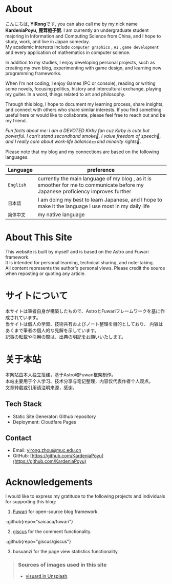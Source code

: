 # About

こんにちは, **YiRong**です, you can also call me by my nick name **KardeniaPoyu**, **鹿茸栀子粥**. I am currently an undergraduate student majoring in Information and Computing Science from China, and I hope to study, work, and live in Japan someday.  
My academic interests include  `computer graphics` ,  `AI` ,  `game development`  and every application of mathematics in computer science.  

In addition to my studies, I enjoy developing personal projects, such as creating my own blog, experimenting with game design, and learning new programming frameworks.

When I’m not coding, I enjoy Games (PC or console), reading or writing some novels, focusing politics, history and intercultural exchange, playing my guiter. In a word, things related to art and philosophy.

Through this blog, I hope to document my learning process, share insights, and connect with others who share similar interests.  If you find something useful here or would like to collaborate, please feel free to reach out and be my friend. 

_Fun facts about me: I am a DEVOTED Kirby fan cuz Kirby is cute but powerful. I can’t stand secondhand smoke🚬, I value freedom of speech📰, and I really care about work-life balance💴 and minority rights🌈_.

Please note that my blog and my connections are based on the following languages.

| Language     | preference                                                                                                                                                                                                 |
|---------------|-------------------------------------------------------------------------------------------------------------------------------------------------------------------------------------------------------------|
| `English`       | currently the main language of my blog , as it is smoother for me to communicate before my Japanese proficiency improves further                                                                                                                                                                          |
| `日本語`   | I am doing my best to learn Japanese, and I hope to make it the language I use most in my daily life                                                                                                                                                                        |
| `简体中文` | my native language                                                         

# About This Site 

This website is built by myself and is based on the Astro and Fuwari framework.  
It is intended for personal learning, technical sharing, and note-taking.  
All content represents the author's personal views. 
Please credit the source when reposting or quoting any article.

# サイトについて

本サイトは筆者自身が構築したもので、AstroとFuwariフレームワークを基に作成されています。  
当サイトは個人の学習、技術共有およびノート整理を目的としており、
内容はあくまで筆者の個人的な見解を示しています。  
記事の転載や引用の際は、出典の明記をお願いいたします。

# 关于本站

本网站由本人独立搭建，基于Astro和Fuwari框架制作。  
本站主要用于个人学习、技术分享与笔记整理，内容仅代表作者个人观点。  
文章转载或引用请注明来源，感谢。

## Tech Stack
- Static Site Generator: Github repository
- Deployment: Cloudfare Pages

## Contact
- Email: yirong.zhou@muc.edu.cn
- GitHub: [https://github.com/KardeniaPoyu](https://github.com/KardeniaPoyu)

# Acknowledgements

I would like to express my gratitude to the following projects and individuals for supporting this blog:

 1. [Fuwari](https://github.com/saicaca/fuwari) for open-source blog framework.

::github{repo="saicaca/fuwari"}

 2. [giscus](https://github.com/giscus/giscus) for the comment functionality.

::github{repo="giscus/giscus"}

 3. busuanzi for the page view statistics functionality.

> ### Sources of images used in this site
> - [visuard in Unsplash](https://unsplash.com/ja/@visuard).
